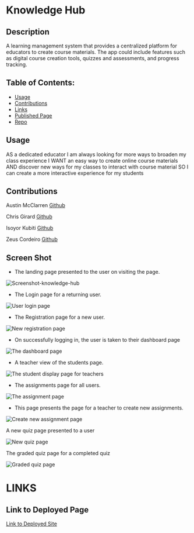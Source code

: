 # Knowledge Hub

## Description

A learning management system that provides a centralized platform for educators to create course materials. The app could include features such as digital course creation tools, quizzes and assessments, and progress tracking.

## Table of Contents:

-   [Usage](#usage)
-   [Contributions](#contributions)
-   [Links](#links)
-   [Published Page](#page)
-   [Repo](#repo)

## Usage

AS a dedicated educator
I am always looking for more ways to broaden my class experience
I WANT an easy way to create online course materials
AND discover new ways for my classes to interact with course material
SO I can create a more interactive experience for my students

## Contributions

Austin McClarren [Github](https://github.com/AustinMcClarren)

Chris Girard [Github](https://github.com/ChrisEliGirard)

Isoyor Kubiti [Github](https://github.com/ikubiti)

Zeus Cordeiro [Github](https://github.com/Zcordeiro)

## Screen Shot

-   The landing page presented to the user on visiting the page.

![Screenshot-knowledge-hub](./client/src/assets/images/frontPageScreenshot.png)

-   The Login page for a returning user.

![User login page](./client/src/assets/images/Login-Page-2.png)

-   The Registration page for a new user.

![New registration page](./client/src/assets/images/register-page-3.png)

-   On successfully logging in, the user is taken to their dashboard page

![The dashboard page](./client/src/assets/images/dashboard-4.png)

-   A teacher view of the students page.

![The student display page for teachers](./client/src/assets/images/students-page-5.png)

-   The assignments page for all users.

![The assignment page](./client/src/assets/images/assignments-page-6.png)

-   This page presents the page for a teacher to create new assignments.

![Create new assignment page](./client/src/assets/images/create-new-assignment-page-7.png)

A new quiz page presented to a user

![New quiz page](./client/src/assets/images/new-student-quiz-9.png)

The graded quiz page for a completed quiz

![Graded quiz page](./client/src/assets/images/quiz-test-page-8.png)

# LINKS

## Link to Deployed Page

[Link to Deployed Site](https://young-temple-69775.herokuapp.com/)
